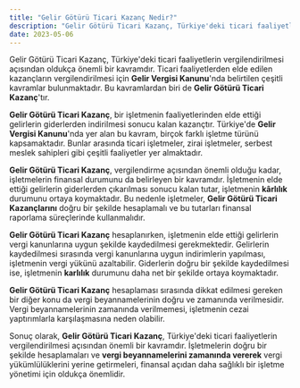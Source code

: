 ```yaml
---
title: "Gelir Götürü Ticari Kazanç Nedir?"
description: "Gelir Götürü Ticari Kazanç, Türkiye'deki ticari faaliyetlerin vergilendirilmesi açısından oldukça önemli bir kavramdır"
date: 2023-05-06
---
```


Gelir Götürü Ticari Kazanç, Türkiye'deki ticari faaliyetlerin vergilendirilmesi açısından oldukça önemli bir kavramdır.
Ticari faaliyetlerden elde edilen kazançların vergilendirilmesi için **Gelir Vergisi Kanunu**'nda belirtilen çeşitli
kavramlar bulunmaktadır. Bu kavramlardan biri de **Gelir Götürü Ticari Kazanç**'tır.

**Gelir Götürü Ticari Kazanç**, bir işletmenin faaliyetlerinden elde ettiği gelirlerin giderlerden indirilmesi sonucu
kalan kazançtır. Türkiye'de **Gelir Vergisi Kanunu**'nda yer alan bu kavram, birçok farklı işletme türünü kapsamaktadır.
Bunlar arasında ticari işletmeler, zirai işletmeler, serbest meslek sahipleri gibi çeşitli faaliyetler yer almaktadır.

**Gelir Götürü Ticari Kazanç**, vergilendirme açısından önemli olduğu kadar, işletmelerin finansal durumunu da
belirleyen bir kavramdır. İşletmenin elde ettiği gelirlerin giderlerden çıkarılması sonucu kalan tutar, işletmenin
**kârlılık** durumunu ortaya koymaktadır. Bu nedenle işletmeler, **Gelir Götürü Ticari Kazançlarını** doğru bir şekilde
hesaplamalı ve bu tutarları finansal raporlama süreçlerinde kullanmalıdır.

**Gelir Götürü Ticari Kazanç** hesaplanırken, işletmenin elde ettiği gelirlerin vergi kanunlarına uygun şekilde
kaydedilmesi gerekmektedir. Gelirlerin kaydedilmesi sırasında vergi kanunlarına uygun indirimlerin yapılması, işletmenin
vergi yükünü azaltabilir. Giderlerin doğru bir şekilde kaydedilmesi ise, işletmenin **karlılık** durumunu daha net bir
şekilde ortaya koymaktadır.

**Gelir Götürü Ticari Kazanç** hesaplaması sırasında dikkat edilmesi gereken bir diğer konu da vergi beyannamelerinin
doğru ve zamanında verilmesidir. Vergi beyannamelerinin zamanında verilmemesi, işletmenin cezai yaptırımlarla
karşılaşmasına neden olabilir.

Sonuç olarak, **Gelir Götürü Ticari Kazanç**, Türkiye'deki ticari faaliyetlerin vergilendirilmesi açısından önemli bir
kavramdır. İşletmelerin doğru bir şekilde hesaplamaları ve **vergi beyannamelerini zamanında vererek** vergi
yükümlülüklerini yerine getirmeleri, finansal açıdan daha sağlıklı bir işletme yönetimi için oldukça önemlidir.
